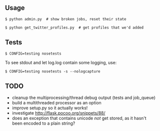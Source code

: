 
Usage
-----

    $ python admin.py  # show broken jobs, reset their state

    $ python get_twitter_profiles.py  # get profiles that we'd added

Tests
-----

    $ CONFIG=testing nosetests

To see stdout and let log.log contain some logging, use:

    $ CONFIG=testing nosetests -s --nologcapture




TODO
----

 * cleanup the multiprocessing/thread debug output (tests and job_queue)
 * build a multithreaded processor as an option
 * improve setup.py so it actually works!
 * investigate http://flask.pocoo.org/snippets/88/
 * does an exception that contains unicode *not* get stored, as it hasn't been encoded to a plain string?
